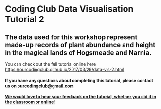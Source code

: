 # Coding Club Data Visualisation Tutorial 2

## The data used for this workshop represent made-up records of plant abundance and height in the magical lands of Hogsmeade and Narnia.

You can check out the full tutorial online here https://ourcodingclub.github.io/2017/03/29/data-vis-2.html

#### If you have any questions about completing this tutorial, please contact us on ourcodingclub@gmail.com

#### <a href="https://www.surveymonkey.co.uk/r/X7VHQ6S">We would love to hear your feedback on the tutorial, whether you did it in the classroom or online!</a>
